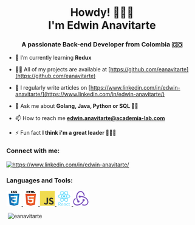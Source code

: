<h1 align="center">Howdy! 👨🏻‍💻<br>I'm Edwin Anavitarte</h1>
<h3 align="center">A passionate Back-end Developer from Colombia 🇨🇴</h3>

- 🌱 I’m currently learning **Redux**

- 👨‍💻 All of my projects are available at [https://github.com/eanavitarte](https://github.com/eanavitarte)

- 📝 I regularly write articles on [https://www.linkedin.com/in/edwin-anavitarte/](https://www.linkedin.com/in/edwin-anavitarte/)

- 💬 Ask me about **Golang, Java, Python or SQL 🐱‍🚀**

- 📫 How to reach me **edwin.anavitarte@academia-lab.com**

- ⚡ Fun fact **I think i'm a great leader 🐱‍💻📢**

<h3 align="left">Connect with me:</h3>
<p align="left">
<a href="https://linkedin.com/in/https://www.linkedin.com/in/edwin-anavitarte/" target="_blank"><img align="center" src="https://raw.githubusercontent.com/rahuldkjain/github-profile-readme-generator/master/src/images/icons/Social/linked-in-alt.svg" alt="https://www.linkedin.com/in/edwin-anavitarte/" height="30" width="40" /></a>
</p>

<h3 align="left">Languages and Tools:</h3>
<p align="left"> <a href="https://www.w3schools.com/css/" target="_blank" rel="noreferrer"> <img src="https://raw.githubusercontent.com/devicons/devicon/master/icons/css3/css3-original-wordmark.svg" alt="css3" width="40" height="40"/> </a> <a href="https://www.w3.org/html/" target="_blank" rel="noreferrer"> <img src="https://raw.githubusercontent.com/devicons/devicon/master/icons/html5/html5-original-wordmark.svg" alt="html5" width="40" height="40"/> </a> <a href="https://developer.mozilla.org/en-US/docs/Web/JavaScript" target="_blank" rel="noreferrer"> <img src="https://raw.githubusercontent.com/devicons/devicon/master/icons/javascript/javascript-original.svg" alt="javascript" width="40" height="40"/> </a> <a href="https://reactjs.org/" target="_blank" rel="noreferrer"> <img src="https://raw.githubusercontent.com/devicons/devicon/master/icons/react/react-original-wordmark.svg" alt="react" width="40" height="40"/> </a> <a href="https://redux.js.org" target="_blank" rel="noreferrer"> <img src="https://raw.githubusercontent.com/devicons/devicon/master/icons/redux/redux-original.svg" alt="redux" width="40" height="40"/> </a> </p>

<p>&nbsp;<img align="center" src="https://github-readme-stats.vercel.app/api?username=eanavitarte&show_icons=true&locale=en" alt="eanavitarte" /></p>